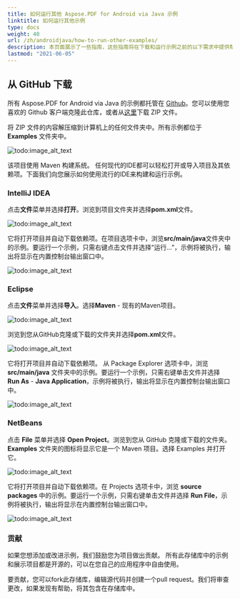 ```yaml
---
title: 如何运行其他 Aspose.PDF for Android via Java 示例
linktitle: 如何运行其他示例
type: docs
weight: 40
url: /zh/androidjava/how-to-run-other-examples/    
description: 本页面展示了一些指南，这些指南将在下载和运行示例之前的以下需求中提供帮助。
lastmod: "2021-06-05"
---
```


## 从 GitHub 下载

所有 Aspose.PDF for Android via Java 的示例都托管在 [Github](https://github.com/aspose-pdf/Aspose.PDF-for-Java)。您可以使用您喜欢的 Github 客户端克隆此仓库，或者从[这里](https://github.com/aspose-pdf/Aspose.PDF-for-Java/archive/master.zip)下载 ZIP 文件。

将 ZIP 文件的内容解压缩到计算机上的任何文件夹中。所有示例都位于 **Examples** 文件夹中。

![todo:image_alt_text](how-to-run-the-examples_1.png)

该项目使用 Maven 构建系统。
 任何现代的IDE都可以轻松打开或导入项目及其依赖项。下面我们向您展示如何使用流行的IDE来构建和运行示例。

### IntelliJ IDEA

点击**文件**菜单并选择**打开**。浏览到项目文件夹并选择**pom.xml**文件。

![todo:image_alt_text](how-to-run-the-examples_2.png)

它将打开项目并自动下载依赖项。在项目选项卡中，浏览**src/main/java**文件夹中的示例。要运行一个示例，只需右键点击文件并选择“运行...”，示例将被执行，输出将显示在内置控制台输出窗口中。

![todo:image_alt_text](how-to-run-the-examples_3.png)

### Eclipse

点击**文件**菜单并选择**导入**。选择**Maven** - 现有的Maven项目。

![todo:image_alt_text](how-to-run-the-examples_4.png)

浏览到您从GitHub克隆或下载的文件夹并选择**pom.xml**文件。

![todo:image_alt_text](how-to-run-the-examples_5.png)

它将打开项目并自动下载依赖项。 从 Package Explorer 选项卡中，浏览 **src/main/java** 文件夹中的示例。要运行一个示例，只需右键单击文件并选择 **Run As** - **Java Application**，示例将被执行，输出将显示在内置控制台输出窗口中。

![todo:image_alt_text](how-to-run-the-examples_6.png)

### NetBeans

点击 **File** 菜单并选择 **Open Project**。浏览到您从 GitHub 克隆或下载的文件夹。**Examples** 文件夹的图标将显示它是一个 Maven 项目。选择 Examples 并打开它。

![todo:image_alt_text](how-to-run-the-examples_7.png)

它将打开项目并自动下载依赖项。在 Projects 选项卡中，浏览 **source packages** 中的示例。要运行一个示例，只需右键单击文件并选择 **Run File**，示例将被执行，输出将显示在内置控制台输出窗口中。

![todo:image_alt_text](how-to-run-the-examples_8.png)

### 贡献

如果您想添加或改进示例，我们鼓励您为项目做出贡献。 所有此存储库中的示例和展示项目都是开源的，可以在您自己的应用程序中自由使用。

要贡献，您可以fork此存储库，编辑源代码并创建一个pull request。我们将审查更改，如果发现有帮助，将其包含在存储库中。